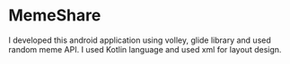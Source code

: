 # MemeShare
I developed this android application using volley, glide library and used random meme API. I used Kotlin language and used xml for layout design.
